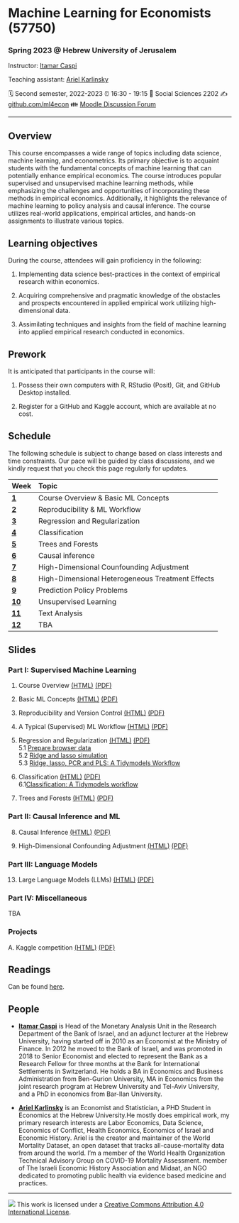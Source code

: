 Machine Learning for Economists (57750)
================

### Spring 2023 @ Hebrew University of Jerusalem

Instructor: [Itamar Caspi](https://itamarcaspi.rbind.io)

Teaching assistant: [Ariel Karlinsky](https://akarlinsky.github.io/)

:spiral_calendar: Second semester, 2022-2023
:alarm_clock:     16:30 - 19:15
:hotel:           Social Sciences 2202
:writing_hand:    [github.com/ml4econ](https://github.com/ml4econ/lecture-notes-2023)
:family:          [Moodle Discussion Forum](https://moodle2.cs.huji.ac.il/nu22/mod/forum/view.php?id=286095)

-----

## Overview

This course encompasses a wide range of topics including data science, machine learning, and econometrics. Its primary objective is to acquaint students with the fundamental concepts of machine learning that can potentially enhance empirical economics. The course introduces popular supervised and unsupervised machine learning methods, while emphasizing the challenges and opportunities of incorporating these methods in empirical economics. Additionally, it highlights the relevance of machine learning to policy analysis and causal inference. The course utilizes real-world applications, empirical articles, and hands-on assignments to illustrate various topics.

## Learning objectives

During the course, attendees will gain proficiency in the following:

1. Implementing data science best-practices in the context of empirical research within economics.

2. Acquiring comprehensive and pragmatic knowledge of the obstacles and prospects encountered in applied empirical work utilizing high-dimensional data.

3. Assimilating techniques and insights from the field of machine learning into applied empirical research conducted in economics.


## Prework

It is anticipated that participants in the course will:

1. Possess their own computers with R, RStudio (Posit), Git, and GitHub Desktop installed.

2. Register for a GitHub and Kaggle account, which are available at no cost.


## Schedule

The following schedule is subject to change based on class interests and time constraints. Our pace will be guided by class discussions, and we kindly request that you check this page regularly for updates.

| Week                  | Topic                                               |
|:----------------------|:----------------------------------------------------|
| [**1**](#week-1)      | Course Overview & Basic ML Concepts                 |
| [**2**](#week-2)      | Reproducibility & ML Workflow                       |
| [**3**](#week-3)      | Regression and Regularization                       |
| [**4**](#week-4)      | Classification                                      |
| [**5**](#week-5)      | Trees and Forests                                   |
| [**6**](#week-6)      | Causal inference                                    | 
| [**7**](#week-7)      | High-Dimensional Counfounding Adjustment            |
| [**8**](#week-7)      | High-Dimensional Heterogeneous Treatment Effects    |
| [**9**](#week-8)      | Prediction Policy Problems                          |
| [**10**](#week-9)     | Unsupervised Learning                               |
| [**11**](#week-10)    | Text Analysis                                       |
| [**12**](#week-11)    | TBA                                                 |


## Slides

### Part I: Supervised Machine Learning

1. Course Overview [(HTML)](https://raw.githack.com/ml4econ/lecture-notes-2023/master/01-overview/01-overview.html)
[(PDF)](https://raw.githack.com/ml4econ/lecture-notes-2023/master/01-overview/01-overview.pdf) 

2. Basic ML Concepts [(HTML)](https://raw.githack.com/ml4econ/lecture-notes-2023/master/02-basic-ml-concepts/02-basic-ml-concepts.html)
[(PDF)](https://raw.githack.com/ml4econ/lecture-notes-2023/master/02-basic-ml-concepts/02-basic-ml-concepts.pdf) 

3. Reproducibility and Version Control [(HTML)](https://raw.githack.com/ml4econ/lecture-notes-2023/master/03-reprod-vc/03-reprod-vc.html)
[(PDF)](https://raw.githack.com/ml4econ/lecture-notes-2023/master/03-reprod-vc/03-reprod-vc.pdf)  

4. A Typical (Supervised) ML Workflow [(HTML)](https://raw.githack.com/ml4econ/lecture-notes-2023/master/04-ml-workflow/04-ml-workflow.html)
[(PDF)](https://raw.githack.com/ml4econ/lecture-notes-2023/master/04-ml-workflow/04-ml-workflow.pdf)

5. Regression and Regularization
[(HTML)](https://raw.githack.com/ml4econ/lecture-notes-2023/master/05-regression-regularization/05-regression-regularization.html)
[(PDF)](https://raw.githack.com/ml4econ/lecture-notes-2023/master/05-regression-regularization/05-regression-regularization.pdf)  
  5.1 [Prepare browser data](https://raw.githack.com/ml4econ/lecture-notes-2023/master/05-regression-regularization/05-prepare-browser-data.html)  
  5.2 [Ridge and lasso simulation](https://raw.githack.com/ml4econ/lecture-notes-2023/master/05-regression-regularization/05-simulations.html)  
  5.3 [Ridge, lasso, PCR and PLS: A Tidymodels Workflow](https://raw.githack.com/ml4econ/lecture-notes-2023/master/05-regression-regularization/05-tidymodels-workflow.html)

6. Classification
[(HTML)](https://raw.githack.com/ml4econ/lecture-notes-2023/master/06-classification/06-classification.html) [(PDF)](https://raw.githack.com/ml4econ/lecture-notes-2023/master/06-classification/06-classification.pdf)  
  6.1[Classification: A Tidymodels workflow](https://raw.githack.com/ml4econ/lecture-notes-2023/master/06-classification/06-tidymodels-workflow-covid.html)
  
7. Trees and Forests
[(HTML)](https://raw.githack.com/ml4econ/lecture-notes-2023/master/07-trees-forests/07-trees-forests.html) [(PDF)](https://raw.githack.com/ml4econ/lecture-notes-2023/master/07-trees-forests/07-trees-forests.pdf)

### Part II: Causal Inference and ML

8. Causal Inference
[(HTML)](https://raw.githack.com/ml4econ/lecture-notes-2023/master/08-causal-inference/08-causal-inference.html) [(PDF)](https://raw.githack.com/ml4econ/lecture-notes-2023/master/08-causal-inference/08-causal-inference.pdf)

9. High-Dimensional Confounding Adjustment
[(HTML)](https://raw.githack.com/ml4econ/lecture-notes-2023/master/09-lasso-ate/09-lasso-ate.html) [(PDF)](https://github.com/ml4econ/lecture-notes-2023/blob/master/09-lasso-ate/09-lasso-ate.pdf)

### Part III: Language Models

13. Large Language Models (LLMs) [(HTML)](https://raw.githack.com/ml4econ/lecture-notes-2023/master/13-llms/13-llms.html) [(PDF)](https://raw.githack.com/ml4econ/lecture-notes-2023/master/13-llms/13-llms.pdf)  

### Part IV: Miscellaneous

TBA

### Projects

A. Kaggle competition [(HTML)](https://raw.githack.com/ml4econ/lecture-notes-2023/master/a-kaggle/a-kaggle.html)
[(PDF)](https://raw.githack.com/ml4econ/lecture-notes-2023/master/a-kaggle/a-kaggle.pdf)

## Readings

Can be found [here](https://github.com/ml4econ/lecture-notes-2023/blob/master/resources.md).

## People

+ [**Itamar Caspi**](https://itamarcaspi.rbind.io) is Head of the Monetary Analysis Unit in the Research Department of the Bank of Israel, and an adjunct lecturer at the Hebrew University, having started off in 2010 as an Economist at the Ministry of Finance. In 2012 he moved to the Bank of Israel, and was promoted in 2018 to Senior Economist and elected to represent the Bank as a Research Fellow for three months at the Bank for International Settlements in Switzerland. He holds a BA in Economics and Business Administration from Ben-Gurion University, MA in Economics from the joint research program at Hebrew University and Tel-Aviv University, and a PhD in economics from Bar-Ilan University.

+ [**Ariel Karlinsky**](https://akarlinsky.github.io/) is an Economist and Statistician, a PHD Student in Economics at the Hebrew University.He mostly does empirical work, my primary research interests are Labor Economics, Data Science, Economics of Conflict, Health Economics, Economics of Israel and Economic History. Ariel is the creator and maintainer of the World Mortality Dataset, an open dataset that tracks all-cause-mortality data from around the world. I’m a member of the World Health Organization Technical Advisory Group on COVID-19 Mortality Assessment. member of The Israeli Economic History Association and Midaat, an NGO dedicated to promoting public health via evidence based medicine and practices.
-----

![](https://i.creativecommons.org/l/by/4.0/88x31.png) This work is
licensed under a [Creative Commons Attribution 4.0 International
License](https://creativecommons.org/licenses/by/4.0/).

